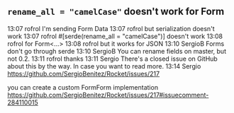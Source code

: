 ## `rename_all = "camelCase"` doesn't work for Form

13:07	rofrol	I'm sending Form Data
13:07	rofrol	but serialization doesn't work
13:07	rofrol	#[serde(rename_all = "camelCase")] doesn't work
13:08	rofrol	for Form<...>
13:08	rofrol	but it works for JSON
13:10	SergioB	Forms don't go through serde
13:10	SergioB	You can rename fields on master, but not 0.2.
13:11	rofrol	thanks
13:11	Sergio	There's a closed issue on GitHub about this by the way. In case you want to read more. 
13:14	Sergio	https://github.com/SergioBenitez/Rocket/issues/217


you can create a custom FormForm implementation https://github.com/SergioBenitez/Rocket/issues/217#issuecomment-284110015
